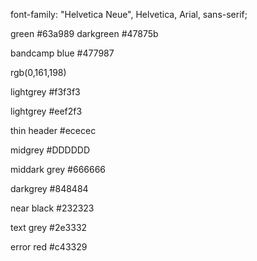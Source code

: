 font-family: "Helvetica Neue", Helvetica, Arial, sans-serif;

green
#63a989
darkgreen
#47875b


bandcamp blue
#477987

rgb(0,161,198)

lightgrey
#f3f3f3

lightgrey
#eef2f3

thin header
#ececec


midgrey
#DDDDDD

middark grey
#666666

darkgrey
#848484


near black
#232323

text grey
#2e3332

error red
#c43329
